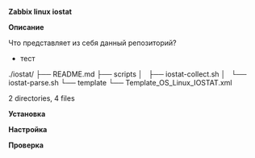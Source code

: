 **Zabbix linux iostat** 


**Описание**


Что представляет из себя данный репозиторий?

* тест

 ./iostat/
  ├── README.md
  ├── scripts
  │   ├── iostat-collect.sh
  │   └── iostat-parse.sh
  └── template
      └── Template_OS_Linux_IOSTAT.xml

2 directories, 4 files



**Установка**


**Настройка**


**Проверка**
